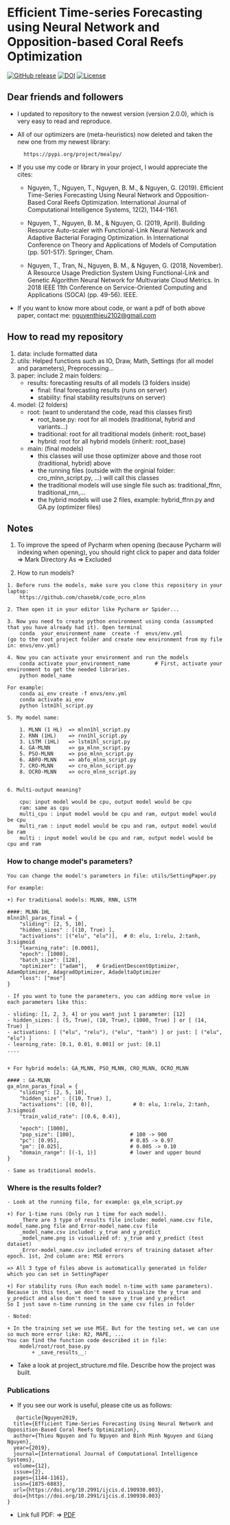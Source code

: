 # Efficient Time-series Forecasting using Neural Network and Opposition-based Coral Reefs Optimization

[![GitHub release](https://img.shields.io/badge/release-2.0.0-yellow.svg)]()
[![DOI](https://zenodo.org/badge/DOI/10.5281/zenodo.3742045.svg)](https://doi.org/10.5281/zenodo.3742045)
[![License](https://img.shields.io/badge/License-Apache%202.0-green.svg)](https://opensource.org/licenses/Apache-2.0)

## Dear friends and followers
* I updated to repository to the newest version (version 2.0.0), which is very easy to read and reproduce. 
* All of our optimizers are (meta-heuristics) now deleted and taken the new one from my newest library: 

        https://pypi.org/project/mealpy/
    
* If you use my code or library in your project, I would appreciate the cites:
    * Nguyen, T., Nguyen, T., Nguyen, B. M., & Nguyen, G. (2019). Efficient Time-Series Forecasting Using Neural Network and Opposition-Based Coral Reefs Optimization. International Journal of Computational Intelligence Systems, 12(2), 1144-1161.
	
	* Nguyen, T., Nguyen, B. M., & Nguyen, G. (2019, April). Building Resource Auto-scaler with Functional-Link Neural Network and Adaptive Bacterial Foraging Optimization. In International Conference on Theory and Applications of Models of Computation (pp. 501-517). Springer, Cham.
	
    * Nguyen, T., Tran, N., Nguyen, B. M., & Nguyen, G. (2018, November). A Resource Usage Prediction System Using Functional-Link and Genetic Algorithm Neural Network for Multivariate Cloud Metrics. In 2018 IEEE 11th Conference on Service-Oriented Computing and Applications (SOCA) (pp. 49-56). IEEE.

* If you want to know more about code, or want a pdf of both above paper, contact me: nguyenthieu2102@gmail.com

    
## How to read my repository
1. data: include formatted data
2. utils: Helped functions such as IO, Draw, Math, Settings (for all model and parameters), Preprocessing...
3. paper: include 2 main folders: 
    * results: forecasting results of all models (3 folders inside) 
        * final: final forecasting results (runs on server)
        * stability: final stability results(runs on server)
4. model: (2 folders) 
    * root: (want to understand the code, read this classes first)
        * root_base.py: root for all models (traditional, hybrid and variants...) 
        * traditional: root for all traditional models (inherit: root_base)
        * hybrid: root for all hybrid models (inherit: root_base)
    * main: (final models)
        * this classes will use those optimizer above and those root (traditional, hybrid) above 
        * the running files (outside with the orginial folder: cro_mlnn_script.py, ...) will call this classes
        * the traditional models will use single file such as: traditional_ffnn, traditional_rnn,...
        * the hybrid models will use 2 files, example: hybrid_ffnn.py and GA.py (optimizer files)

    
## Notes

1. To improve the speed of Pycharm when opening (because Pycharm will indexing when opening), you should right click to 
paper and data folder => Mark Directory As  => Excluded

2. How to run models? 
```code 
1. Before runs the models, make sure you clone this repository in your laptop:
    https://github.com/chasebk/code_ocro_mlnn

2. Then open it in your editor like Pycharm or Spider...

3. Now you need to create python environment using conda (assumpted that you have already had it). Open terminal
    conda  your_environment_name  create -f  envs/env.yml           (go to the root project folder and create new environment from my file in: envs/env.yml)

4. Now you can activate your environment and run the models
    conda activate your_environment_name        # First, activate your environment to get the needed libraries.
    python model_name

For example:
    conda ai_env create -f envs/env.yml
    conda activate ai_env
    python lstm1hl_script.py

5. My model name:

    1. MLNN (1 HL) 	=> mlnn1hl_script.py
    2. RNN (1HL)	=> rnn1hl_script.py
    3. LSTM (1HL)	=> lstm1hl_script.py
    4. GA-MLNN 		=> ga_mlnn_script.py
    5. PSO-MLNN 	=> pso_mlnn_script.py
    6. ABFO-MLNN 	=> abfo_mlnn_script.py
    7. CRO-MLNN 	=> cro_mlnn_script.py
    8. OCRO-MLNN 	=> ocro_mlnn_script.py


6. Multi-output meaning?

    cpu: input model would be cpu, output model would be cpu 
    ram: same as cpu
    multi_cpu : input model would be cpu and ram, output model would be cpu 
    multi_ram : input model would be cpu and ram, output model would be ram
    multi : input model would be cpu and ram, output model would be cpu and ram
```

### How to change model's parameters?

```code 
You can change the model's parameters in file: utils/SettingPaper.py 

For example:

+) For traditional models: MLNN, RNN, LSTM

####: MLNN-1HL
mlnn1hl_paras_final = {
    "sliding": [2, 5, 10],
    "hidden_sizes" : [(10, True) ],
    "activations": [("elu", "elu")],  # 0: elu, 1:relu, 2:tanh, 3:sigmoid
    "learning_rate": [0.0001],
    "epoch": [1000],
    "batch_size": [128],
    "optimizer": ["adam"],   # GradientDescentOptimizer, AdamOptimizer, AdagradOptimizer, AdadeltaOptimizer
    "loss": ["mse"]
}

- If you want to tune the parameters, you can adding more value in each parameters like this:

- sliding: [1, 2, 3, 4] or you want just 1 parameter: [12]
- hidden_sizes: [ (5, True), (10, True), (1000, True) ] or [ (14, True) ]
- activations: [ ("elu", "relu"), ("elu", "tanh") ] or just: [ ("elu", "elu") ]
- learning_rate: [0.1, 0.01, 0.001] or just: [0.1]
....


+ For hybrid models: GA_MLNN, PSO_MLNN, CRO_MLNN, OCRO_MLNN
 
#### : GA-MLNN
ga_mlnn_paras_final = {
    "sliding": [2, 5, 10],
    "hidden_size" : [(10, True) ],
    "activations": [(0, 0)],             # 0: elu, 1:relu, 2:tanh, 3:sigmoid
    "train_valid_rate": [(0.6, 0.4)],

    "epoch": [1000],
    "pop_size": [100],                  # 100 -> 900
    "pc": [0.95],                       # 0.85 -> 0.97
    "pm": [0.025],                      # 0.005 -> 0.10
    "domain_range": [(-1, 1)]           # lower and upper bound
}

- Same as traditional models.
```

### Where is the results folder?
```code 
- Look at the running file, for example: ga_elm_script.py

+) For 1-time runs (Only run 1 time for each model).
    _There are 3 type of results file include: model_name.csv file, model_name.png file and Error-model_name.csv file 
    _model_name.csv included: y_true and y_predict 
    _model_name.png is visualized of: y_true and y_predict (test dataset)
    _Error-model_name.csv included errors of training dataset after epoch. 1st, 2nd column are: MSE errors

=> All 3 type of files above is automatically generated in folder which you can set in SettingPaper

+) For stability runs (Run each model n-time with same parameters).
Because in this test, we don't need to visualize the y_true and y_predict and also don't need to save y_true and y_predict
So I just save n-time running in the same csv files in folder

- Noted:

+ In the training set we use MSE. But for the testing set, we can use so much more error like: R2, MAPE, ...
You can find the function code described it in file: 
    model/root/root_base.py 
        + _save_results__: 
```

* Take a look at project_structure.md file.  Describe how the project was built.



### Publications
* If you see our work is useful, please cite us as follows:
```code
   @article{Nguyen2019,
  title={Efficient Time-Series Forecasting Using Neural Network and Opposition-Based Coral Reefs Optimization},
  author={Thieu Nguyen and Tu Nguyen and Binh Minh Nguyen and Giang Nguyen},
  year={2019},
  journal={International Journal of Computational Intelligence Systems},
  volume={12},
  issue={2},
  pages={1144-1161},
  issn={1875-6883},
  url={https://doi.org/10.2991/ijcis.d.190930.003},
  doi={https://doi.org/10.2991/ijcis.d.190930.003}
}
```

* Link full PDF:
	=> [PDF](https://download.atlantis-press.com/article/125921354.pdf)
